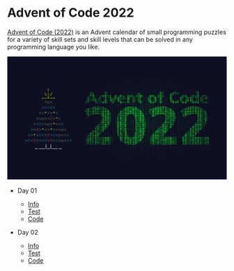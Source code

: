 # Advent of Code 2022

[Advent of Code (2022)](https://adventofcode.com/2022/) is an Advent calendar of small programming puzzles for a variety of skill sets and skill levels that can be solved in any programming language you like.  

![AOC Hero Banner](./assets/advent-of-code-2022.png)

* Day 01
  * [Info](https://adventofcode.com/2022/day/1)
  * [Test](./src/Unit.Tests.Aoc22/Days/Day01Tests.cs)
  * [Code](./src/Aoc22/Days/Day01.cs)
  
* Day 02
  * [Info](https://adventofcode.com/2022/day/2)
  * [Test](./src/Unit.Tests.Aoc22/Days/Day02Tests.cs)
  * [Code](./src/Aoc22/Days/Day02.cs)